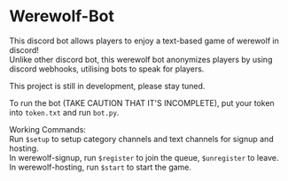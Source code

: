 # Werewolf-Bot
This discord bot allows players to enjoy a text-based game of werewolf in discord!<br />
Unlike other discord bot, this werewolf bot anonymizes players by using discord webhooks, utilising bots to speak for players.<br />

This project is still in development, please stay tuned.

To run the bot (TAKE CAUTION THAT IT'S INCOMPLETE), put your token into ``token.txt`` and run ``bot.py``.

Working Commands:<br />
Run ``$setup`` to setup category channels and text channels for signup and hosting.<br />
In werewolf-signup, run ``$register`` to join the queue, ``$unregister`` to leave.<br />
In werewolf-hosting, run ``$start`` to start the game. 
